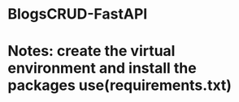 # BlogsCRUD-FastAPI
# Notes: create the virtual environment and install the packages use(requirements.txt)